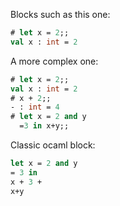 Blocks such as this one:
```ocaml
# let x = 2;;
val x : int = 2
```

A more complex one:
```ocaml
# let x = 2;;
val x : int = 2
# x + 2;;
- : int = 4
# let x = 2 and y
  =3 in x+y;;
```

Classic ocaml block:
```ocaml
let x = 2 and y
= 3 in
x + 3 +
x+y
```
